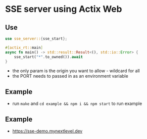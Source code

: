 # SSE server using Actix Web

## Use

```rust
use sse_server::{sse_start};

#[actix_rt::main]
async fn main() -> std::result::Result<(), std::io::Error> {
    sse_start("*".to_owned()).await
}
```

- the only param is the origin you want to allow - wildcard for all
- the PORT needs to passed in as an environment variable


## Example

- run ``` make ``` and ``` cd example && npm i && npm start ``` to run example

## Example

- https://sse-demo.mynextlevel.dev
